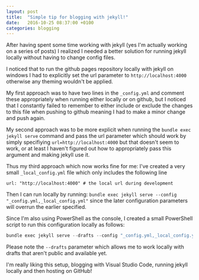 ```yaml
---
layout: post
title:  "Simple tip for blogging with jekyll!"
date:   2016-10-25 08:37:00 +0100
categories: blogging
---
```


After having spent some time working with jekyll (yes I'm actually working on a series of posts) I realized I needed a better solution for running jekyll locally without having to change config files.

I noticed that to run the github pages repository locally with jekyll on windows I had to explicitly set the url parameter to `http://localhost:4000` otherwise any theming wouldn't be applied.

My first approach was to have two lines in the `_config.yml` and comment these appropriately when running either locally or on github, but I noticed that I constantly failed to remember to either include or exclude the changes to this file when pushing to github meaning I had to make a minor change and push again. 

My second approach was to be more explicit when running the `bundle exec jekyll serve` command and pass the url parameter which should work by simply specifiying `url=http://localhost:4000` but that doesn't seem to work, or at least I haven't figured out how to appropriately pass this argument and making jekyll use it.

Thus my third approach which now works fine for me: I've created a very small `_local_config.yml` file which only includes the following line 

```
url: "http://localhost:4000" # the local url during development
```

Then I can run locally by running: `bundle exec jekyll serve --config "_config.yml,_local_config.yml"` since the later configuration parameters will overrun the earlier specified.

Since I'm also using PowerShell as the console, I created a small PowerShell script to run this configuration locally as follows:

```powershell
bundle exec jekyll serve --drafts --config "_config.yml,_local_config.yml"
```

Please note the `--drafts` parameter which allows me to work locally with drafts that aren't public and available yet.

I'm really liking this setup, blogging with Visual Studio Code, running jekyll locally and then hosting on GitHub!